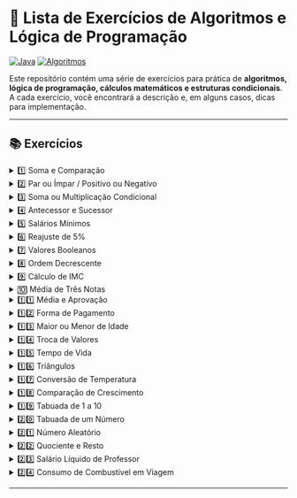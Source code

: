 # 🚀 Lista de Exercícios de Algoritmos e Lógica de Programação

[![Java](https://img.shields.io/badge/Java-8+-orange)](https://www.java.com/) 
[![Algoritmos](https://img.shields.io/badge/Algoritmos-Exercícios-green)]()

Este repositório contém uma série de exercícios para prática de **algoritmos, lógica de programação, cálculos matemáticos e estruturas condicionais**.  
A cada exercício, você encontrará a descrição e, em alguns casos, dicas para implementação.

---

## 📚 Exercícios

<details>
<summary>1️⃣ Soma e Comparação</summary>

- Leia os valores de `A`, `B` e `C`.  
- Imprima a soma de `A` e `B` e verifique se o resultado é menor que `C`.

</details>

<details>
<summary>2️⃣ Par ou Ímpar / Positivo ou Negativo</summary>

- Receba um número e informe se ele é **par ou ímpar**, **positivo ou negativo**.

</details>

<details>
<summary>3️⃣ Soma ou Multiplicação Condicional</summary>

- Leia dois valores inteiros `A` e `B`.  
- Se forem iguais, some-os; caso contrário, multiplique-os.  
- Armazene o resultado em `C` e imprima.

</details>

<details>
<summary>4️⃣ Antecessor e Sucessor</summary>

- Leia um número inteiro e imprima seu **antecessor** e **sucessor**.

</details>

<details>
<summary>5️⃣ Salários Mínimos</summary>

- Leia o salário mínimo (R$ 1.293,20) e o salário de um usuário.  
- Calcule quantos salários mínimos ele ganha.

</details>

<details>
<summary>6️⃣ Reajuste de 5%</summary>

- Leia um valor e aplique um **reajuste de 5%**.

</details>

<details>
<summary>7️⃣ Valores Booleanos</summary>

- Leia dois valores lógicos e determine se **ambos são VERDADEIRO ou FALSO**.

</details>

<details>
<summary>8️⃣ Ordem Decrescente</summary>

- Leia três valores inteiros diferentes e imprima-os em **ordem decrescente**.

</details>

<details>
<summary>9️⃣ Cálculo de IMC</summary>

- Leia **peso** e **altura**.  
- Calcule o IMC: `IMC = peso / (altura²)`  
- Classifique conforme a tabela:

| IMC                     | Condição                   |
|-------------------------|---------------------------|
| < 18,5                  | Abaixo do peso             |
| 18,6 - 24,9             | Peso ideal (parabéns)      |
| 25,0 - 29,9             | Levemente acima do peso    |
| 30,0 - 34,9             | Obesidade grau I           |
| 35,0 - 39,9             | Obesidade grau II (severa)|
| ≥ 40                    | Obesidade grau III (mórbida)|

</details>

<details>
<summary>🔟 Média de Três Notas</summary>

- Leia três notas de um aluno e calcule a **média**.

</details>

<details>
<summary>1️⃣1️⃣ Média e Aprovação</summary>

- Leia quatro notas de um aluno.  
- Calcule a média e informe o **nome do aluno** e se ele foi **aprovado** (média ≥ 7).

</details>

<details>
<summary>1️⃣2️⃣ Forma de Pagamento</summary>

- Leia o valor de um produto e a forma de pagamento.  
- Aplique os descontos ou juros conforme a tabela:

| Código | Condição                   | Desconto/Juros |
|--------|----------------------------|----------------|
| 1      | Dinheiro/Pix à vista       | 15% de desconto |
| 2      | Cartão à vista             | 10% de desconto |
| 3      | Cartão em 2x               | Sem juros       |
| 4      | Cartão 3x ou mais          | +10% juros      |

</details>

<details>
<summary>1️⃣3️⃣ Maior ou Menor de Idade</summary>

- Leia **nome** e **idade** e informe se a pessoa é **maior ou menor de idade**.

</details>

<details>
<summary>1️⃣4️⃣ Troca de Valores</summary>

- Leia dois valores `A` e `B`, troque-os e imprima.

</details>

<details>
<summary>1️⃣5️⃣ Tempo de Vida</summary>

- Leia o **ano de nascimento** de uma pessoa.  
- Imprima **idade em anos, meses e dias** (ano = 365 dias, mês = 30 dias).

</details>

<details>
<summary>1️⃣6️⃣ Triângulos</summary>

- Leia três valores representando os lados de um triângulo.  
- Verifique se é válido e classifique: **equilátero, isósceles ou escaleno**.

</details>

<details>
<summary>1️⃣7️⃣ Conversão de Temperatura</summary>

- Leia temperatura em Fahrenheit e converta para Celsius:  
  `C = 5 * (F - 32) / 9`

</details>

<details>
<summary>1️⃣8️⃣ Comparação de Crescimento</summary>

- Francisco tem 1,50m e cresce 2 cm/ano; Sara tem 1,10m e cresce 3 cm/ano.  
- Calcule em quantos anos Francisco será mais alto que Sara.

</details>

<details>
<summary>1️⃣9️⃣ Tabuada de 1 a 10</summary>

- Imprima a tabuada completa de 1 até 10.

</details>

<details>
<summary>2️⃣0️⃣ Tabuada de um Número</summary>

- Leia um número inteiro e imprima sua tabuada.

</details>

<details>
<summary>2️⃣1️⃣ Número Aleatório</summary>

- Gere e imprima um valor aleatório entre 0 e 100.

</details>

<details>
<summary>2️⃣2️⃣ Quociente e Resto</summary>

- Leia dois valores inteiros `A` e `B`.  
- Imprima o quociente e o resto da divisão inteira.

</details>

<details>
<summary>2️⃣3️⃣ Salário Líquido de Professor</summary>

- Calcule o salário líquido a partir do valor da **hora-aula**, número de **aulas** e percentual de desconto do **INSS**.

</details>

<details>
<summary>2️⃣4️⃣ Consumo de Combustível em Viagem</summary>

- Calcule litros usados em uma viagem sabendo que o carro faz 12 km/L.  
- Fórmulas:  
  `distância = tempo × velocidade`  
  `litros = distância / 12`

</details>

---
